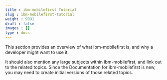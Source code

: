 ```yaml
---
title : ibm-mobilefirst Tutorial
slug : ibm-mobilefirst-tutorial
weight : 9991
draft : false
images : []
type : docs
---
```


This section provides an overview of what ibm-mobilefirst is, and why a developer might want to use it.

It should also mention any large subjects within ibm-mobilefirst, and link out to the related topics.  Since the Documentation for ibm-mobilefirst is new, you may need to create initial versions of those related topics.

